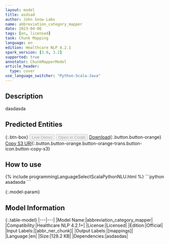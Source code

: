 ```yaml
---
layout: model
title: asdsad
author: John Snow Labs
name: abbreviation_category_mapper
date: 2023-04-06
tags: [en, licensed]
task: Chunk Mapping
language: en
edition: Healthcare NLP 4.2.1
spark_version: [3.0, 3.2]
supported: true
annotator: ChunkMapperModel
article_header:
  type: cover
use_language_switcher: "Python-Scala-Java"
---
```


## Description

dasdasda

## Predicted Entities



{:.btn-box}
<button class="button button-orange" disabled>Live Demo</button>
<button class="button button-orange" disabled>Open in Colab</button>
[Download](https://s3.amazonaws.com/models-hub-auxdata/clinical/models/abbreviation_category_mapper_en_4.2.1_3.2_1680767063516.zip){:.button.button-orange}
[Copy S3 URI](s3://models-hub-auxdata/clinical/models/abbreviation_category_mapper_en_4.2.1_3.2_1680767063516.zip){:.button.button-orange.button-orange-trans.button-icon.button-copy-s3}

## How to use



<div class="tabs-box" markdown="1">
{% include programmingLanguageSelectScalaPythonNLU.html %}
```python
asadasda
```

</div>

{:.model-param}
## Model Information

{:.table-model}
|---|---|
|Model Name:|abbreviation_category_mapper|
|Compatibility:|Healthcare NLP 4.2.1+|
|License:|Licensed|
|Edition:|Official|
|Input Labels:|[abbr_ner_chunk]|
|Output Labels:|[mappings]|
|Language:|en|
|Size:|128.2 KB|
|Dependencies:|asdasdas|
